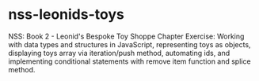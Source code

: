 # nss-leonids-toys
NSS: Book 2 - Leonid's Bespoke Toy Shoppe Chapter Exercise: Working with data types and structures in JavaScript, representing toys as objects, displaying toys array via iteration/push method, automating ids, and implementing conditional statements with remove item function and splice method.
